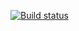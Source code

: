 [![Build status](https://ci.appveyor.com/api/projects/status/ttm7tr6mu0961q6a/branch/master?svg=true)](https://ci.appveyor.com/project/antakov87/task-2-4-1-bdd/branch/master)